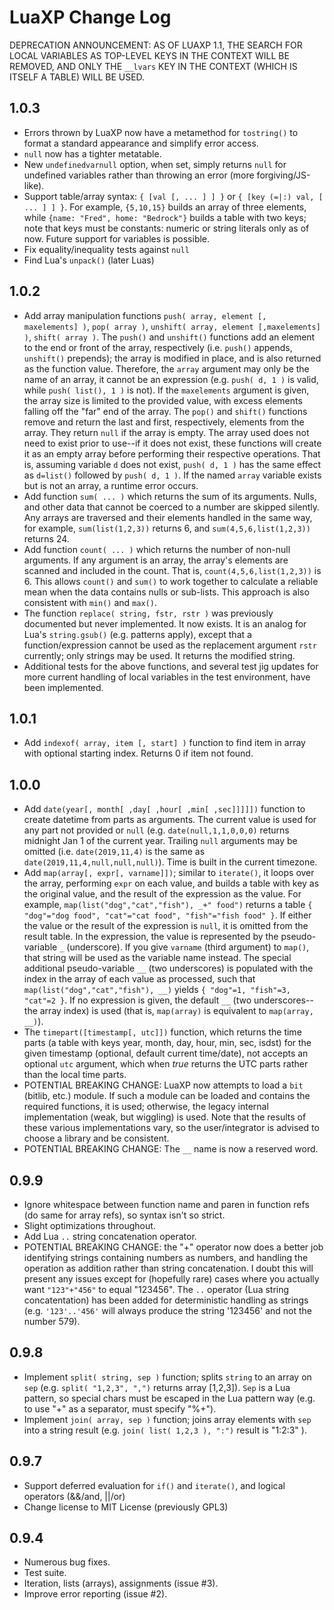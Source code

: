 # LuaXP Change Log

DEPRECATION ANNOUNCEMENT: AS OF LUAXP 1.1, THE SEARCH FOR LOCAL VARIABLES AS TOP-LEVEL KEYS IN THE CONTEXT WILL BE REMOVED, AND ONLY THE `__lvars` KEY IN THE CONTEXT (WHICH IS ITSELF A TABLE) WILL BE USED.

## 1.0.3

* Errors thrown by LuaXP now have a metamethod for `tostring()` to format a standard appearance and simplify error access.
* `null` now has a tighter metatable.
* New `undefinedvarnull` option, when set, simply returns `null` for undefined variables rather than throwing an error (more forgiving/JS-like).
* Support table/array syntax: `{ [val [, ... ] ] }` or `{ [key (=|:) val, [ ... ] ] }`. For example, `{5,10,15}` builds an array of three elements, while `{name: "Fred", home: "Bedrock"}` builds a table with two keys; note that keys must be constants: numeric or string literals only as of now. Future support for variables is possible.
* Fix equality/inequality tests against `null`
* Find Lua's `unpack()` (later Luas)

## 1.0.2

* Add array manipulation functions `push( array, element [, maxelements] )`, `pop( array )`, `unshift( array, element [,maxelements] )`, `shift( array )`. The `push()` and `unshift()` functions add an element to the end or front of the array, respectively (i.e. `push()` appends, `unshift()` prepends); the array is modified in place, and is also returned as the function value. Therefore, the `array` argument may only be the name of an array, it cannot be an expression (e.g. `push( d, 1 )` is valid, while `push( list(), 1 )` is not). If the `maxelements` argument is given, the array size is limited to the provided value, with excess elements falling off the "far" end of the array. The `pop()` and `shift()` functions remove and return the last and first, respectively, elements from the array. They return `null` if the array is empty. The array used does not need to exist prior to use--if it does not exist, these functions will create it as an empty array before performing their respective operations. That is, assuming variable `d` does not exist, `push( d, 1 )` has the same effect as `d=list()` followed by `push( d, 1 )`. If the named `array` variable exists but is not an array, a runtime error occurs.
* Add function `sum( ... )` which returns the sum of its arguments. Nulls, and other data that cannot be coerced to a number are skipped silently. Any arrays are traversed and their elements handled in the same way, for example, `sum(list(1,2,3))` returns 6, and `sum(4,5,6,list(1,2,3))` returns 24.
* Add function `count( ... )` which returns the number of non-null arguments. If any argument is an array, the array's elements are scanned and included in the count. That is, `count(4,5,6,list(1,2,3))` is 6. This allows `count()` and `sum()` to work together to calculate a reliable mean when the data contains nulls or sub-lists. This approach is also consistent with `min()` and `max()`.
* The function `replace( string, fstr, rstr )` was previously documented but never implemented. It now exists. It is an analog for Lua's `string.gsub()` (e.g. patterns apply), except that a function/expression cannot be used as the replacement argument `rstr` currently; only strings may be used. It returns the modified string.
* Additional tests for the above functions, and several test jig updates for more current handling of local variables in the test environment, have been implemented.

## 1.0.1

* Add `indexof( array, item [, start] )` function to find item in array with optional starting index. Returns 0 if item not found.

## 1.0.0

* Add `date(year[, month[ ,day[ ,hour[ ,min[ ,sec]]]]])` function to create datetime from parts as arguments. The current value is used for any part not provided or `null` (e.g. `date(null,1,1,0,0,0)` returns midnight Jan 1 of the current year. Trailing `null` arguments may be omitted (i.e. `date(2019,11,4)` is the same as `date(2019,11,4,null,null,null)`). Time is built in the current timezone.
* Add `map(array[, expr[, varname]])`; similar to `iterate()`, it loops over the array, performing `expr` on each value, and builds a table with key as the original value, and the result of the expression as the value. For example, `map(list("dog","cat","fish"), _+" food")` returns a table `{ "dog"="dog food", "cat"="cat food", "fish"="fish food" }`. If either the value or the result of the expression is `null`, it is omitted from the result table. In the expression, the value is represented by the pseudo-variable `_` (underscore). If you give `varname` (third argument) to `map()`, that string will be used as the variable name instead. The special additional pseudo-variable `__` (two underscores) is populated with the index in the array of each value as processed, such that `map(list("dog","cat","fish"), __)` yields `{ "dog"=1, "fish"=3, "cat"=2 }`. If no expression is given, the default `__` (two underscores--the array index) is used (that is, `map(array)` is equivalent to `map(array, __)`).
* The `timepart([timestamp[, utc]])` function, which returns the time parts (a table with keys year, month, day, hour, min, sec, isdst) for the given timestamp (optional, default current time/date), not accepts an optional `utc` argument, which when *true* returns the UTC parts rather than the local time parts.
* POTENTIAL BREAKING CHANGE: LuaXP now attempts to load a `bit` (bitlib, etc.) module. If such a module can be loaded and contains the required functions, it is used; otherwise, the legacy internal implementation (weak, but wiggling) is used. Note that the results of these various implementations vary, so the user/integrator is advised to choose a library and be consistent. 
* POTENTIAL BREAKING CHANGE: The `__` name is now a reserved word.

## 0.9.9

* Ignore whitespace between function name and paren in function refs (do same for array refs), so syntax isn't so strict.
* Slight optimizations throughout.
* Add Lua `..` string concatenation operator.
* POTENTIAL BREAKING CHANGE: the "+" operator now does a better job identifying strings containing numbers as numbers, and handling the operation as addition rather than string concatenation. I doubt this will present any issues except for (hopefully rare) cases where you actually want `"123"+"456"` to equal "123456". The `..` operator (Lua string concatentation) has been added for deterministic handling as strings (e.g. `'123'..'456'` will always produce the string '123456' and not the number 579).

## 0.9.8

* Implement `split( string, sep )` function; splits `string` to an array on `sep` (e.g. `split( "1,2,3", ",")` returns array [1,2,3]). `Sep` is a Lua pattern, so special chars must be escaped in the Lua pattern way (e.g. to use "+" as a separator, must specify "%+").
* Implement `join( array, sep )` function; joins array elements with `sep` into a string result (e.g. `join( list( 1,2,3 ), ":")` result is "1:2:3" ).

## 0.9.7

* Support deferred evaluation for `if()` and `iterate()`, and logical operators (&&/and, ||/or)
* Change license to MIT License (previously GPL3)

## 0.9.4

* Numerous bug fixes.
* Test suite.
* Iteration, lists (arrays), assignments (issue #3).
* Improve error reporting (issue #2).